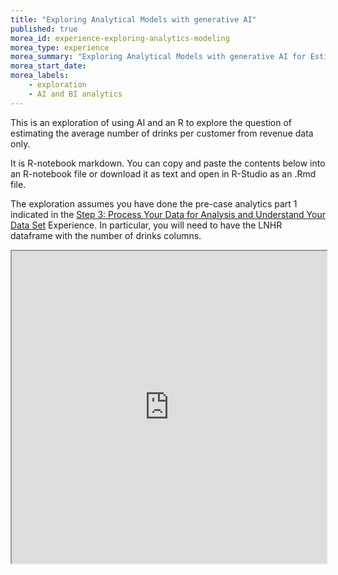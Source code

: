 ```yaml
---
title: "Exploring Analytical Models with generative AI"
published: true
morea_id: experience-exploring-analytics-modeling
morea_type: experience
morea_summary: "Exploring Analytical Models with generative AI for Estimating the Average Number of Drinks per Customer"
morea_start_date: 
morea_labels:
    - exploration
    - AI and BI analytics
---
```

This is an exploration of using AI and an R to explore the question of estimating the average number of drinks per customer from revenue data only.

It is R-notebook markdown. You can copy and paste the contents below into an R-notebook file or download it as text and open in R-Studio as an .Rmd file. 

The exploration assumes you have done the pre-case analytics part 1 indicated in the [Step 3: Process Your Data for Analysis  and Understand Your Data Set](experience-LNHR-step3.html) Experience. In particular, you will need to have the LNHR dataframe with the number of drinks columns.

<iframe style="width: 100%; height: 500px;" src="https://docs.google.com/document/d/1iwJ3ZQALck4lV3mC4R9wPJN7PwOyPcRypUqv5xKPURg/edit?usp=drive_link">
